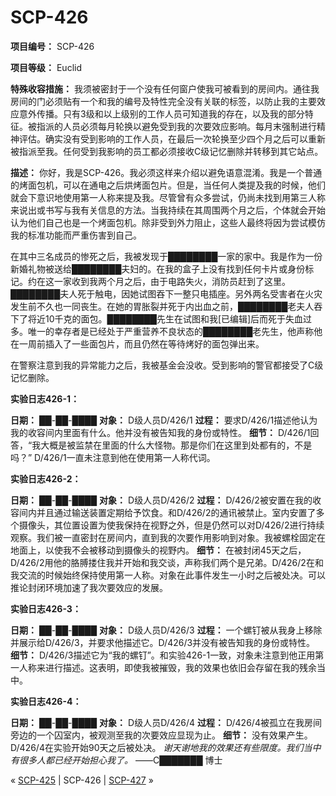 # SCP-426
                        


**项目编号：** SCP-426

**项目等级：** Euclid

**特殊收容措施：** 我须被密封于一个没有任何窗户使我可被看到的房间内。通往我房间的门必须贴有一个和我的编号及特性完全没有关联的标签，以防止我的主要效应意外传播。只有3级和以上级别的工作人员可知道我的存在，以及我的部分特征。被指派的人员必须每月轮换以避免受到我的次要效应影响。每月末强制进行精神评估。确实没有受到影响的工作人员，在最后一次轮换至少四个月之后可以重新被指派至我。任何受到我影响的员工都必须接收C级记忆删除并转移到其它站点。

**描述：** 你好，我是SCP-426。我必须这样来介绍以避免语意混淆。我是一个普通的烤面包机，可以在通电之后烘烤面包片。但是，当任何人类提及我的时候，他们就会下意识地使用第一人称来提及我。尽管曾有众多尝试，仍尚未找到用第三人称来说出或书写与我有关信息的方法。当我持续在其周围两个月之后，个体就会开始认为他们自己也是一个烤面包机。除非受到外力阻止，这些人最终将因为尝试模仿我的标准功能而严重伤害到自己。

在其中三名成员的惨死之后，我被发现于████████一家的家中。我是作为一份新婚礼物被送给████████夫妇的。在我的盒子上没有找到任何卡片或身份标记。约在这一家收到我两个月之后，由于电路失火，消防员赶到了这里。████████夫人死于触电，因她试图吞下一整只电插座。另外两名受害者在火灾发生前不久也一同丧生。在她的胃胀裂并死于内出血之前，████████老夫人吞下了将近10千克的面包。████████先生在试图和我[已编辑]后而死于失血过多。唯一的幸存者是已经处于严重营养不良状态的████████老先生，他声称他在一周前插入了一些面包片，而且仍然在等待烤好的面包弹出来。

在警察注意到我的异常能力之后，我被基金会没收。受到影响的警官都接受了C级记忆删除。

**实验日志426-1：** 

**日期：** ██-██-████
**对象：** D级人员D/426/1
**过程：** 要求D/426/1描述他认为我的收容间内里面有什么。他并没有被告知我的身份或特性。
**细节：** D/426/1回答，“我大概是被监禁在里面的什么大怪物。那是你们在这里到处都有的，不是吗？” D/426/1一直未注意到他在使用第一人称代词。

**实验日志426-2：** 

**日期：** ██-██-████
**对象：** D级人员D/426/2
**过程：** D/426/2被安置在我的收容间内并且通过输送装置定期给予饮食。和D/426/2的通讯被禁止。室内安置了多个摄像头，其位置设置为使我保持在视野之外，但是仍然可以对D/426/2进行持续观察。我们被一直密封在房间内，直到我的次要作用影响到对象。我被螺栓固定在地面上，以使我不会被移动到摄像头的视野内。
**细节：** 在被封闭45天之后， D/426/2用他的胳膊搂住我并开始和我交谈，声称我们两个是兄弟。D/426/2在和我交流的时候始终保持使用第一人称。对象在此事件发生一小时之后被处决。可以推论封闭环境加速了我次要效应的发展。

**实验日志426-3：** 

**日期：** ██-██-████
**对象：** D级人员D/426/3
**过程：** 一个螺钉被从我身上移除并展示给D/426/3，并要求他描述它。D/426/3并没有被告知我的身份或特性。
**细节：** D/426/3描述它为“我的螺钉”。和实验426-1一致，对象未注意到他正用第一人称来进行描述。这表明，即使我被摧毁，我的效果也依旧会存留在我的残余当中。

**实验日志426-4：** 

**日期：** ██-██-████
**对象：** D级人员D/426/4
**过程：** D/426/4被孤立在我房间旁边的一个囚室内，被观测至我的次要效应显现为止。
**细节：** 没有效果产生。D/426/4在实验开始90天之后被处决。
*谢天谢地我的效果还有些限度。我们当中有很多人都已经开始担心我了。* ——C███████ 博士



« [SCP-425](/scp-425) | SCP-426 | [SCP-427](/scp-427) »





                    